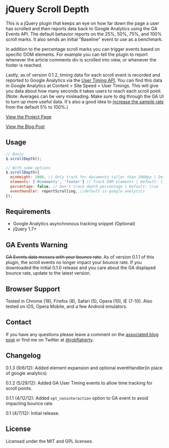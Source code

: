 # jQuery Scroll Depth
This is a jQuery plugin that keeps an eye on how far down the page a user has scrolled and then reports data back to Google Analytics using the GA Events API. The default behavior reports on the 25%, 50%, 75%, and 100% scroll marks. It also sends an initial "Baseline" event to use as a benchmark.

In addition to the percentage scroll marks you can trigger events based on specific DOM elements. For example you can tell the plugin to report whenever the article comments div is scrolled into view, or whenever the footer is reached.

Lastly, as of version 0.1.2, timing data for each scroll event is recorded and reported to Google Analytics via the [User Timing API](https://developers.google.com/analytics/devguides/collection/gajs/gaTrackingTiming). You can find this data in Google Analytics at Content > Site Speed > User Timings. This will give you data about how many seconds it takes users to reach each scroll point. (Note: Averages can be very misleading. Make sure to dig through the GA UI to turn up more useful data. It's also a good idea to [increase the sample rate](https://developers.google.com/analytics/devguides/collection/gajs/methods/gaJSApiBasicConfiguration#_gat.GA_Tracker_._setSiteSpeedSampleRate) from the default 5% to 100%.)

[View the Project Page](http://robflaherty.github.com/jquery-scrolldepth/)

[View the Blog Post](http://www.ravelrumba.com/blog/tracking-scroll-depth-jquery-google-analytics/)

## Usage
```javascript
// Basic
$.scrollDepth();

// With some options
$.scrollDepth({
  minHeight: 2000, // Only track for documents taller than 2000px | Default: 0
  elements: ['#comments', 'footer'] // Track DOM elements | Default: []
  percentage: false, // Don't track depth percentage | Default: true
  eventHandler: reportScrolling, //default is google analytics
});
```
## Requirements
* Google Analytics asynchronous tracking snippet (Optional)
* jQuery 1.7+

## GA Events Warning
<del>GA Events data messes with your bounce rate.</del> As of version 0.1.1 of this plugin, the scroll events no longer impact your bounce rate. If you downloaded the initial 0.1.0 release and you care about the GA displayed bounce rate, update to the latest version.

## Browser Support
Tested in Chrome (18), Firefox (8), Safari (5), Opera (10), IE (7-10). Also tested on iOS, Opera Mobile, and a few Android emulators.

## Contact
If you have any questions please leave a comment on the [associated blog post](http://www.ravelrumba.com/blog/tracking-scroll-depth-jquery-google-analytics/) or find me on Twitter at [@robflaherty](https://twitter.com/#!/robflaherty).

## Changelog
0.1.3 (9/6/12): Added element expansion and optional eventHandler(in place of google analytics)

0.1.2 (5/29/12): Added GA User Timing events to allow time tracking for scroll points.

0.1.1 (4/12/12): Added `opt_noninteraction` option to GA event to avoid impacting bounce rate.

0.1 (4/7/12): Initial release.

## License
Licensed under the MIT and GPL licenses.

